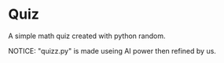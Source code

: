 # Quiz
A simple math quiz created with python random.

NOTICE:
"quizz.py" is made useing AI power then refined by us.
